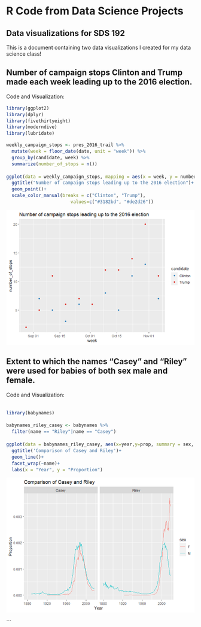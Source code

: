 R Code from Data Science Projects
================

## Data visualizations for SDS 192

This is a document containing two data visualizations I created for my
data science class!

## Number of campaign stops Clinton and Trump made each week leading up to the 2016 election.

Code and Visualization:

``` r
library(ggplot2)
library(dplyr)
library(fivethirtyeight)
library(moderndive)
library(lubridate)
```

  

``` r
weekly_campaign_stops <- pres_2016_trail %>% 
  mutate(week = floor_date(date, unit = "week")) %>% 
  group_by(candidate, week) %>% 
  summarize(number_of_stops = n())

ggplot(data = weekly_campaign_stops, mapping = aes(x = week, y = number_of_stops, color = candidate)) +
  ggtitle("Number of campaign stops leading up to the 2016 election")+
  geom_point()+
  scale_color_manual(breaks = c("Clinton", "Trump"),
                        values=c("#3182bd", "#de2d26"))
```

![](README_files/figure-gfm/unnamed-chunk-1-1.png)<!-- -->

## Extent to which the names “Casey” and “Riley” were used for babies of both sex male and female.

Code and Visualization:

``` r

library(babynames)

babynames_riley_casey <- babynames %>% 
  filter(name == "Riley"|name == "Casey")

ggplot(data = babynames_riley_casey, aes(x=year,y=prop, summary = sex, color=sex))+
  ggtitle('Comparison of Casey and Riley')+
  geom_line()+
  facet_wrap(~name)+ 
  labs(x = "Year", y = "Proportion")
```

![](README_files/figure-gfm/unnamed-chunk-2-1.png)<!-- -->

\`\`\`
